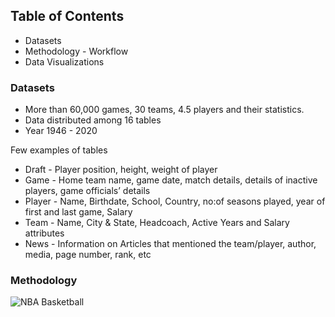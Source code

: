 ## Table of Contents
- Datasets
- Methodology - Workflow
- Data Visualizations

### Datasets
- More than 60,000 games, 30 teams, 4.5 players and their statistics.
- Data distributed among 16 tables
- Year 1946 - 2020

Few examples of tables
- Draft - Player position, height, weight of player
- Game - Home team name, game date, match details, details of inactive players, game officials’ 
details
- Player - Name, Birthdate, School, Country, no:of seasons played, year of first and last game, 
Salary 
- Team - Name, City & State, Headcoach, Active Years and Salary attributes
- News - Information on Articles that mentioned the team/player, author, media, page number, 
rank, etc

### Methodology

![NBA Basketball](https://user-images.githubusercontent.com/50318272/213012775-0bee8d50-097a-428a-9a0a-6bc639723fbc.png)
